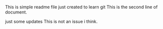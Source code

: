 This is simple readme file just created to learn git
This is the second line of document.

just some updates
This is not an issue i think.